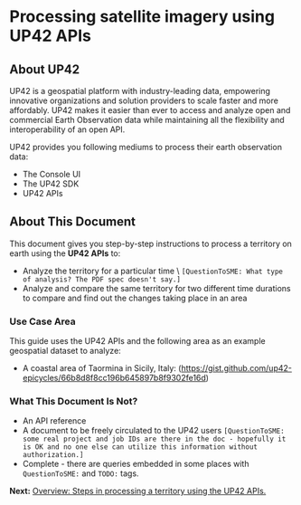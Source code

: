 # Processing satellite imagery using UP42 APIs

## About UP42
UP42 is a geospatial platform with industry-leading data, empowering innovative organizations and solution providers to scale faster and more affordably. UP42 makes it easier than ever to access and analyze open and commercial Earth Observation data while maintaining all the flexibility and interoperability of an open API.

UP42 provides you following mediums to process their earth observation data:
- The Console UI
- The UP42 SDK
- UP42 APIs

## About This Document

This document gives you step-by-step instructions to process a territory on earth using the **UP42 APIs** to:

- Analyze the territory for a particular time \ `[QuestionToSME: What type of analysis? The PDF spec doesn't say.]`
- Analyze and compare the same territory for two different time durations to compare and find out the changes taking place in an area

### Use Case Area 
This guide uses the UP42 APIs and the following area as an example geospatial dataset to analyze:

- A coastal area of Taormina in Sicily, Italy: (https://gist.github.com/up42-epicycles/66b8d8f8cc196b645897b8f9302fe16d)
### What This Document Is Not?
- An API reference
- A document to be freely circulated to the UP42 users `[QuestionToSME: some real project and job IDs are there in the doc - hopefully it is OK and no one else can utilize this information without authorization.]`
- Complete - there are queries embedded in some places with `QuestionToSME:` and `TODO:` tags. 

**Next:** [Overview: Steps in processing a territory using the UP42 APIs.](Overview.md) 


